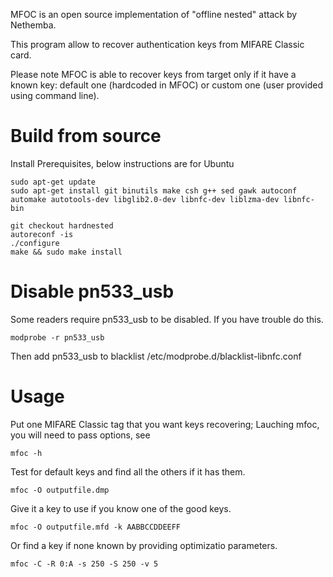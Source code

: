 MFOC is an open source implementation of "offline nested" attack by Nethemba.

This program allow to recover authentication keys from MIFARE Classic card.

Please note MFOC is able to recover keys from target only if it have a known key: default one (hardcoded in MFOC) or custom one (user provided using command line).

# Build from source
Install Prerequisites, below instructions are for Ubuntu

```
sudo apt-get update  
sudo apt-get install git binutils make csh g++ sed gawk autoconf automake autotools-dev libglib2.0-dev libnfc-dev liblzma-dev libnfc-bin
```

```
git checkout hardnested
autoreconf -is
./configure
make && sudo make install
```

# Disable pn533_usb
Some readers require pn533_usb to be disabled. If you have trouble do this.

```
modprobe -r pn533_usb
```

Then add pn533_usb to blacklist
/etc/modprobe.d/blacklist-libnfc.conf


# Usage #
Put one MIFARE Classic tag that you want keys recovering;
Lauching mfoc, you will need to pass options, see
```
mfoc -h
```

Test for default keys and find all the others if it has them.
```
mfoc -O outputfile.dmp
```

Give it a key to use if you know one of the good keys.
```
mfoc -O outputfile.mfd -k AABBCCDDEEFF
```

Or find a key if none known by providing optimizatio parameters.
```
mfoc -C -R 0:A -s 250 -S 250 -v 5
```

